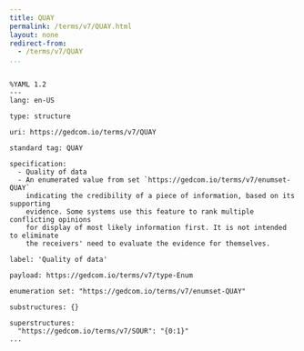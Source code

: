 ```yaml
---
title: QUAY
permalink: /terms/v7/QUAY.html
layout: none
redirect-from:
  - /terms/v7/QUAY
...
```


```

%YAML 1.2
---
lang: en-US

type: structure

uri: https://gedcom.io/terms/v7/QUAY

standard tag: QUAY

specification:
  - Quality of data
  - An enumerated value from set `https://gedcom.io/terms/v7/enumset-QUAY`
    indicating the credibility of a piece of information, based on its supporting
    evidence. Some systems use this feature to rank multiple conflicting opinions
    for display of most likely information first. It is not intended to eliminate
    the receivers' need to evaluate the evidence for themselves.

label: 'Quality of data'

payload: https://gedcom.io/terms/v7/type-Enum

enumeration set: "https://gedcom.io/terms/v7/enumset-QUAY"

substructures: {}

superstructures:
  "https://gedcom.io/terms/v7/SOUR": "{0:1}"
...

```
